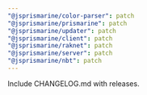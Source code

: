 ```yaml
---
"@jsprismarine/color-parser": patch
"@jsprismarine/prismarine": patch
"@jsprismarine/updater": patch
"@jsprismarine/client": patch
"@jsprismarine/raknet": patch
"@jsprismarine/server": patch
"@jsprismarine/nbt": patch
---
```


Include CHANGELOG.md with releases.
